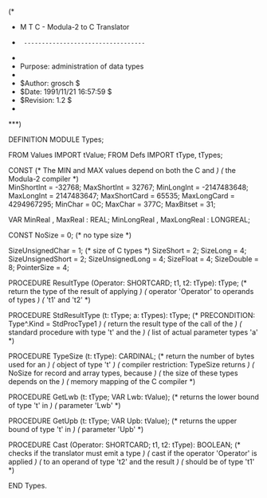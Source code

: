 (*
 *	M T C  -  Modula-2 to C Translator
 *      ----------------------------------
 *
 *	Purpose: administration of data types
 *
 *	$Author: grosch $
 *	$Date: 1991/11/21 16:57:59 $
 *	$Revision: 1.2 $
 *
 ***)

DEFINITION MODULE Types;

FROM Values	IMPORT tValue;
FROM Defs	IMPORT tType, tTypes;

CONST
  (* The MIN and MAX values depend on both the C and	*)
  (* the Modula-2 compiler				*)	
  MinShortInt		= -32768;
  MaxShortInt		=  32767;
  MinLongInt		= -2147483648;
  MaxLongInt		=  2147483647;
  MaxShortCard		=  65535;
  MaxLongCard		=  4294967295;
  MinChar		=  0C;
  MaxChar		=  377C;
  MaxBitset		=  31;

VAR
  MinReal		,
  MaxReal		: REAL;
  MinLongReal		,
  MaxLongReal		: LONGREAL;

CONST
  NoSize		= 0;	(* no type size		*)

  SizeUnsignedChar	= 1;	(* size of C types	*)
  SizeShort		= 2;
  SizeLong		= 4;
  SizeUnsignedShort	= 2;
  SizeUnsignedLong	= 4;
  SizeFloat		= 4;
  SizeDouble		= 8;
  PointerSize		= 4;

PROCEDURE ResultType	(Operator: SHORTCARD; t1, t2: tType): tType;
			(* return the type of the result of applying	*)
			(* operator 'Operator' to  operands of types	*)
			(* 't1' and 't2'				*)

PROCEDURE StdResultType	(t: tType; a: tTypes): tType;
			(* PRECONDITION: Type^.Kind = StdProcType1	*)
			(* return the result type of the call of the	*)
			(* standard procedure with type 't' and the	*)
			(* list of actual parameter types 'a'		*)

PROCEDURE TypeSize	(t: tType): CARDINAL;
			(* return the number of bytes used for an	*)
			(* object of type 't'				*)
			(* compiler restriction: TypeSize returns	*)
			(* NoSize for record and array types, because	*)
			(* the size of these types depends on the	*)
			(* memory mapping of the C compiler		*)

PROCEDURE GetLwb	(t: tType; VAR Lwb: tValue);
			(* returns the lower bound of type 't' in	*)
			(* parameter 'Lwb'				*)

PROCEDURE GetUpb	(t: tType; VAR Upb: tValue);
			(* returns the upper bound of type 't' in	*)
			(* parameter 'Upb'				*)

PROCEDURE Cast		(Operator: SHORTCARD; t1, t2: tType): BOOLEAN;
			(* checks if the translator must emit a type	*)
			(* cast if the operator 'Operator' is applied	*)
			(* to an operand of type 't2' and the result	*)
			(* should be of type 't1'			*)

END Types.
